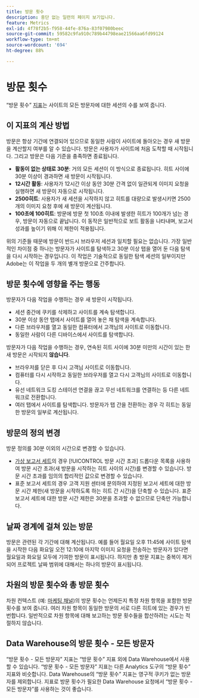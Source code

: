 ```yaml
---
title: 방문 횟수
description: 중단 없는 일련의 페이지 보기입니다.
feature: Metrics
exl-id: 4f78f2b5-f958-44fe-876a-83f07980beec
source-git-commit: 59582c9fa910c789b44798eae21566aa6fd99124
workflow-type: tm+mt
source-wordcount: '694'
ht-degree: 88%

---
```


# 방문 횟수

“방문 횟수” [지표](overview.md)는 사이트의 모든 방문자에 대한 세션의 수를 보여 줍니다.

## 이 지표의 계산 방법

방문은 항상 기간에 연결되어 있으므로 동일한 사람이 사이트에 돌아오는 경우 새 방문을 계산할지 여부를 알 수 있습니다. 방문은 사용자가 사이트에 처음 도착할 때 시작됩니다. 그리고 방문은 다음 기준을 충족하면 종료됩니다.

* **활동이 없는 상태로 30분**: 거의 모든 세션이 이 방식으로 종료됩니다. 히트 사이에 30분 이상이 경과하면 새 방문이 시작됩니다.
* **12시간 활동**: 사용자가 12시간 이상 동안 30분 간격 없이 일관되게 이미지 요청을 실행하면 새 방문이 자동으로 시작됩니다.
* **2500히트**: 사용자가 새 세션을 시작하지 않고 히트를 대량으로 발생시키면 2500개의 이미지 요청 후에 새 방문이 계산됩니다.
* **100초에 100히트**: 방문에 방문 첫 100초 이내에 발생한 히트가 100개가 넘는 경우, 방문이 자동으로 끝납니다. 이 동작은 일반적으로 보트 활동을 나타내며, 보고서 성과를 높이기 위해 이 제한이 적용됩니다.

위의 기준들 때문에 방문이 반드시 브라우저 세션과 일치할 필요는 없습니다. 가장 일반적인 차이점 중 하나는 방문자가 사이트를 탐색하고 30분 이상 탭을 열어 둔 다음 탐색을 다시 시작하는 경우입니다. 이 작업은 기술적으로 동일한 탐색 세션의 일부이지만 Adobe는 이 작업을 두 개의 별개 방문으로 간주합니다.

## 방문 횟수에 영향을 주는 행동

방문자가 다음 작업을 수행하는 경우 새 방문이 시작됩니다.

* 세션 중간에 쿠키를 삭제하고 사이트를 계속 탐색합니다.
* 30분 이상 동안 탭에서 사이트를 열어 놓은 채 탐색을 계속합니다.
* 다른 브라우저를 열고 동일한 컴퓨터에서 고객님의 사이트로 이동합니다.
* 동일한 사람이 다른 디바이스에서 사이트를 탐색합니다.

방문자가 다음 작업을 수행하는 경우, 연속된 히트 사이에 30분 미만의 시간이 있는 한 새 방문은 시작되지 **않습니다**.

* 브라우저를 닫은 후 다시 고객님 사이트로 이동합니다.
* 컴퓨터를 다시 시작하고 동일한 브라우저를 열고 다시 고객님의 사이트로 이동합니다.
* 유선 네트워크 도킹 스테이션 연결을 끊고 무선 네트워크를 연결하는 등 다른 네트워크로 전환합니다.
* 여러 탭에서 사이트를 탐색합니다. 방문자가 탭 간을 전환하는 경우 각 히트는 동일한 방문의 일부로 계산됩니다.

## 방문의 정의 변경

방문 정의를 30분 이외의 시간으로 변경할 수 있습니다.

* [가상 보고서 세트](../vrs/vrs-about.md)의 경우 [!UICONTROL 방문 시간 초과] 드롭다운 목록을 사용하여 방문 시간 초과(새 방문을 시작하는 히트 사이의 시간)를 변경할 수 있습니다. 방문 시간 초과를 임의의 합리적인 값으로 변경할 수 있습니다.
* 표준 보고서 세트의 경우 고객 지원 센터에 문의하여 지정된 보고서 세트에 대한 방문 시간 제한(새 방문을 시작하도록 하는 히트 간 시간)을 단축할 수 있습니다. 표준 보고서 세트에 대한 방문 시간 제한은 30분을 초과할 수 없으므로 단축만 가능합니다.

## 날짜 경계에 걸쳐 있는 방문

방문은 관련된 각 기간에 대해 계산됩니다. 예를 들어 월요일 오후 11:45에 사이트 탐색을 시작한 다음 화요일 오전 12:10에 마지막 이미지 요청을 전송하는 방문자가 있다면 월요일과 화요일 모두에 기여한 방문이 표시됩니다. 하지만 총 방문 지표는 중복이 제거되어 프로젝트 날짜 범위에 대해서는 하나의 방문이 표시됩니다.

## 차원의 방문 횟수와 총 방문 횟수

차원 컨텍스트 (예: [마케팅 채널](../dimensions/marketing-channel.md))의 방문 횟수는 언제든지 특정 차원 항목을 포함한 방문 횟수를 보여 줍니다. 여러 차원 항목이 동일한 방문의 서로 다른 히트에 있는 경우가 빈번합니다. 일반적으로 차원 항목에 대해 보고하는 방문 횟수들을 합산하려는 시도는 적절하지 않습니다.

## Data Warehouse의 방문 횟수 - 모든 방문자

“방문 횟수 - 모든 방문자” 지표는 “방문 횟수” 지표 외에 Data Warehouse에서 사용할 수 있습니다. “방문 횟수 - 모든 방문자” 지표는 다른 Analytics 도구의 “방문 횟수” 지표와 비슷합니다. Data Warehouse의 “방문 횟수” 지표는 영구적 쿠키가 없는 방문자를 제외합니다. 지표로 방문 횟수가 필요한 Data Warehouse 요청에서 “방문 횟수 - 모든 방문자”를 사용하는 것이 좋습니다.

